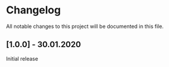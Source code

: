 # Changelog
All notable changes to this project will be documented in this file.

## [1.0.0] - 30.01.2020

Initial release
